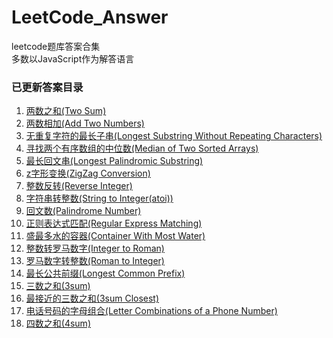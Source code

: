 # LeetCode_Answer
leetcode题库答案合集   
多数以JavaScript作为解答语言

### 已更新答案目录
1. [两数之和(Two Sum)](https://github.com/xiaoshengxianjun/LeetCode_Answer/blob/master/js/TwoSum.js)  
2. [两数相加(Add Two Numbers)](https://github.com/xiaoshengxianjun/LeetCode_Answer/blob/master/js/AddTwoNumbers.js)  
3. [无重复字符的最长子串(Longest Substring Without Repeating Characters)](https://github.com/xiaoshengxianjun/LeetCode_Answer/blob/master/js/LongestSubstringWithoutRepeatingCharacters.js)  
4. [寻找两个有序数组的中位数(Median of Two Sorted Arrays)](https://github.com/xiaoshengxianjun/LeetCode_Answer/blob/master/js/MedianOfTwoSortedArrays.js)  
5. [最长回文串(Longest Palindromic Substring)](https://github.com/xiaoshengxianjun/LeetCode_Answer/blob/master/js/LongestPalindromicSubstring.js)  
6. [z字形变换(ZigZag Conversion)](https://github.com/xiaoshengxianjun/LeetCode_Answer/blob/master/js/ZigZagConversion.js)  
7. [整数反转(Reverse Integer)](https://github.com/xiaoshengxianjun/LeetCode_Answer/blob/master/js/ReverseInteger.js)  
8. [字符串转整数(String to Integer(atoi))](https://github.com/xiaoshengxianjun/LeetCode_Answer/blob/master/js/StringToIntegerAtoi.js)  
9. [回文数(Palindrome Number)](https://github.com/xiaoshengxianjun/LeetCode_Answer/blob/master/js/PalindromeNumber.js)  
10. [正则表达式匹配(Regular Express Matching)](https://github.com/xiaoshengxianjun/LeetCode_Answer/blob/master/js/RegularExpressMatching.js)  
11. [盛最多水的容器(Container With Most Water)](https://github.com/xiaoshengxianjun/LeetCode_Answer/blob/master/js/ContainerWithMostWater.js)  
12. [整数转罗马数字(Integer to Roman)](https://github.com/xiaoshengxianjun/LeetCode_Answer/blob/master/js/IntegerToRoman.js)  
13. [罗马数字转整数(Roman to Integer)](https://github.com/xiaoshengxianjun/LeetCode_Answer/blob/master/js/RomanToInteger.js)  
14. [最长公共前缀(Longest Common Prefix)](https://github.com/xiaoshengxianjun/LeetCode_Answer/blob/master/js/LongestCommonPrefix.js)  
15. [三数之和(3sum)](https://github.com/xiaoshengxianjun/LeetCode_Answer/blob/master/js/ThreeSum.js)  
16. [最接近的三数之和(3sum Closest)](https://github.com/xiaoshengxianjun/LeetCode_Answer/blob/master/js/ThreeSumClosest.js)  
17. [电话号码的字母组合(Letter Combinations of a Phone Number)](https://github.com/xiaoshengxianjun/LeetCode_Answer/blob/master/js/LetterCombinationsOfAPhoneNumber.js)  
18. [四数之和(4sum)](https://github.com/xiaoshengxianjun/LeetCode_Answer/blob/master/js/FourSum.js)  
